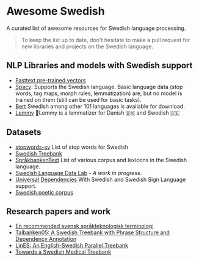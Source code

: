 # Awesome Swedish

A curated list of awesome resources for Swedish language processing. 



> To keep the list up to date, don't hesitate to make a pull request for new libraries and projects on the Swedish language. 





## NLP Libraries and models with Swedish support

- [Fasttext pre-trained vectors](https://fasttext.cc/docs/en/pretrained-vectors.html)
- [Spacy](https://spacy.io/usage/models#languages): Supports the Swedish language. Basic language data (stop words, tag maps, morph rules, lemmatization) are, but no model is trained on them (still can be used for basic tasks).
- [Bert](https://github.com/google-research/bert) Swedish among other 101 languages is available for download. 
- [Lemmy](https://github.com/sorenlind/lemmy) 🤘Lemmy is a lemmatizer for Danish 🇩🇰 and Swedish 🇸🇪

## Datasets

- [stopwords-sv](https://github.com/stopwords-iso/stopwords-sv) List of stop words for Swedish
- [Swedish Treebank](https://cl.lingfil.uu.se/~nivre/swedish_treebank/)
- [SpråkbankenText](https://spraakbanken.gu.se/eng/about-us/about-språkbanken) List of various corpus and lexicons in the Swedish language. 
- [Swedish Language Data Lab](www.ai.se/en/news/new-nlp-project-improve-linguistic-understanding-swedish-ai-applications)  - *A work in progress*.
- [Universal Dependencies](https://universaldependencies.org) With Swedish and Swedish Sign Language support. 
- [Swedish poetic corpus](https://github.com/aischeveva/swedish_poetry)



## Research papers and work

- [En recommended svensk språkteknologisk terminologi](https://www.gavagai.io/blog/publication/en-rekommenderad-svensk-sprakteknologisk-terminologi/)
- [Talbanken05: A Swedish Treebank with Phrase Structure and Dependency Annotation](https://www.semanticscholar.org/paper/Bootstrapping-a-Swedish-Treebank-Using-Cross-Corpus-Nivre-Megyesi/38709375d6b3d8852a0aefe286da373bbd32ae45)
- [LinES: An English-Swedish Parallel Treebank](https://www.semanticscholar.org/paper/LinES%3A-An-English-Swedish-Parallel-Treebank-Ahrenberg/58565a4f4024aff4d10c5582522e43cd91339b7d)
- [Towards a Swedish Medical Treebank](https://www.semanticscholar.org/paper/Towards-a-Swedish-Medical-Treebank-Kokkinakis/1f98d768f7a452a18bab50cbf725b164e6f4d158)
